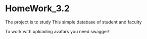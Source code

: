 # HomeWork_3.2
The project is to study
This simple database of student and faculty

To work with uploading avatars you need swagger!
